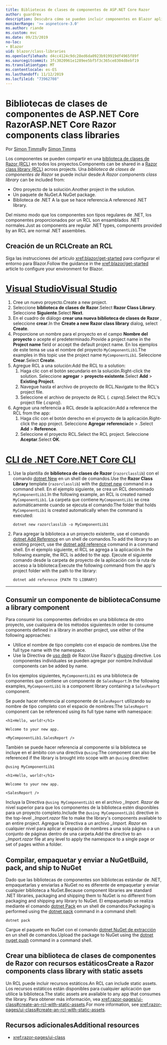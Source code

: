 ```yaml
---
title: Bibliotecas de clases de componentes de ASP.NET Core Razor
author: guardrex
description: Descubra cómo se pueden incluir componentes en Blazor aplicaciones desde una biblioteca de componentes externos.
monikerRange: '>= aspnetcore-3.0'
ms.author: riande
ms.custom: mvc
ms.date: 09/23/2019
no-loc:
- Blazor
uid: blazor/class-libraries
ms.openlocfilehash: d4cc4124c9dc28ed6da0923b919919df4965f89f
ms.sourcegitcommit: 3fc3020961e1289ee5bf5f3c365ce8304d8ebf19
ms.translationtype: MT
ms.contentlocale: es-ES
ms.lasthandoff: 11/12/2019
ms.locfileid: "73962708"
---
```

# <a name="aspnet-core-razor-components-class-libraries"></a><span data-ttu-id="ea506-103">Bibliotecas de clases de componentes de ASP.NET Core Razor</span><span class="sxs-lookup"><span data-stu-id="ea506-103">ASP.NET Core Razor components class libraries</span></span>

<span data-ttu-id="ea506-104">Por [Simon Timms](https://github.com/stimms)</span><span class="sxs-lookup"><span data-stu-id="ea506-104">By [Simon Timms](https://github.com/stimms)</span></span>

<span data-ttu-id="ea506-105">Los componentes se pueden compartir en una [biblioteca de clases de Razor (RCL)](xref:razor-pages/ui-class) en todos los proyectos.</span><span class="sxs-lookup"><span data-stu-id="ea506-105">Components can be shared in a [Razor class library (RCL)](xref:razor-pages/ui-class) across projects.</span></span> <span data-ttu-id="ea506-106">Una *biblioteca de clases de componentes de Razor* se puede incluir desde:</span><span class="sxs-lookup"><span data-stu-id="ea506-106">A *Razor components class library* can be included from:</span></span>

* <span data-ttu-id="ea506-107">Otro proyecto de la solución.</span><span class="sxs-lookup"><span data-stu-id="ea506-107">Another project in the solution.</span></span>
* <span data-ttu-id="ea506-108">Un paquete de NuGet.</span><span class="sxs-lookup"><span data-stu-id="ea506-108">A NuGet package.</span></span>
* <span data-ttu-id="ea506-109">Biblioteca de .NET A la que se hace referencia.</span><span class="sxs-lookup"><span data-stu-id="ea506-109">A referenced .NET library.</span></span>

<span data-ttu-id="ea506-110">Del mismo modo que los componentes son tipos regulares de .NET, los componentes proporcionados por un RCL son ensamblados .NET normales.</span><span class="sxs-lookup"><span data-stu-id="ea506-110">Just as components are regular .NET types, components provided by an RCL are normal .NET assemblies.</span></span>

## <a name="create-an-rcl"></a><span data-ttu-id="ea506-111">Creación de un RCL</span><span class="sxs-lookup"><span data-stu-id="ea506-111">Create an RCL</span></span>

<span data-ttu-id="ea506-112">Siga las instrucciones del artículo <xref:blazor/get-started> para configurar el entorno para Blazor.</span><span class="sxs-lookup"><span data-stu-id="ea506-112">Follow the guidance in the <xref:blazor/get-started> article to configure your environment for Blazor.</span></span>

# <a name="visual-studiotabvisual-studio"></a>[<span data-ttu-id="ea506-113">Visual Studio</span><span class="sxs-lookup"><span data-stu-id="ea506-113">Visual Studio</span></span>](#tab/visual-studio)

1. <span data-ttu-id="ea506-114">Cree un nuevo proyecto.</span><span class="sxs-lookup"><span data-stu-id="ea506-114">Create a new project.</span></span>
1. <span data-ttu-id="ea506-115">Seleccione **biblioteca de clases de Razor**.</span><span class="sxs-lookup"><span data-stu-id="ea506-115">Select **Razor Class Library**.</span></span> <span data-ttu-id="ea506-116">Seleccione **Siguiente**.</span><span class="sxs-lookup"><span data-stu-id="ea506-116">Select **Next**.</span></span>
1. <span data-ttu-id="ea506-117">En el cuadro de diálogo **crear una nueva biblioteca de clases de Razor** , seleccione **crear**.</span><span class="sxs-lookup"><span data-stu-id="ea506-117">In the **Create a new Razor class library** dialog, select **Create**.</span></span>
1. <span data-ttu-id="ea506-118">Proporcione un nombre para el proyecto en el campo **Nombre del proyecto** o acepte el predeterminado.</span><span class="sxs-lookup"><span data-stu-id="ea506-118">Provide a project name in the **Project name** field or accept the default project name.</span></span> <span data-ttu-id="ea506-119">En los ejemplos de este tema se usa el nombre del proyecto `MyComponentLib1`.</span><span class="sxs-lookup"><span data-stu-id="ea506-119">The examples in this topic use the project name `MyComponentLib1`.</span></span> <span data-ttu-id="ea506-120">Seleccione **Crear**.</span><span class="sxs-lookup"><span data-stu-id="ea506-120">Select **Create**.</span></span>
1. <span data-ttu-id="ea506-121">Agregue RCL a una solución:</span><span class="sxs-lookup"><span data-stu-id="ea506-121">Add the RCL to a solution:</span></span>
   1. <span data-ttu-id="ea506-122">Haga clic con el botón secundario en la solución.</span><span class="sxs-lookup"><span data-stu-id="ea506-122">Right-click the solution.</span></span> <span data-ttu-id="ea506-123">Seleccione **agregar** > **proyecto existente**.</span><span class="sxs-lookup"><span data-stu-id="ea506-123">Select **Add** > **Existing Project**.</span></span>
   1. <span data-ttu-id="ea506-124">Navegue hasta el archivo de proyecto de RCL.</span><span class="sxs-lookup"><span data-stu-id="ea506-124">Navigate to the RCL's project file.</span></span>
   1. <span data-ttu-id="ea506-125">Seleccione el archivo de proyecto de RCL (*. csproj*).</span><span class="sxs-lookup"><span data-stu-id="ea506-125">Select the RCL's project file (*.csproj*).</span></span>
1. <span data-ttu-id="ea506-126">Agregue una referencia a RCL desde la aplicación:</span><span class="sxs-lookup"><span data-stu-id="ea506-126">Add a reference the RCL from the app:</span></span>
   1. <span data-ttu-id="ea506-127">Haga clic con el botón derecho en el proyecto de la aplicación.</span><span class="sxs-lookup"><span data-stu-id="ea506-127">Right-click the app project.</span></span> <span data-ttu-id="ea506-128">Seleccione **Agregar** **referencia**de > .</span><span class="sxs-lookup"><span data-stu-id="ea506-128">Select **Add** > **Reference**.</span></span>
   1. <span data-ttu-id="ea506-129">Seleccione el proyecto RCL.</span><span class="sxs-lookup"><span data-stu-id="ea506-129">Select the RCL project.</span></span> <span data-ttu-id="ea506-130">Seleccione **Aceptar**.</span><span class="sxs-lookup"><span data-stu-id="ea506-130">Select **OK**.</span></span>

# <a name="net-core-clitabnetcore-cli"></a>[<span data-ttu-id="ea506-131">CLI de .NET Core</span><span class="sxs-lookup"><span data-stu-id="ea506-131">.NET Core CLI</span></span>](#tab/netcore-cli)

1. <span data-ttu-id="ea506-132">Use la plantilla de **biblioteca de clases de Razor** (`razorclasslib`) con el comando [dotnet New](/dotnet/core/tools/dotnet-new) en un shell de comandos.</span><span class="sxs-lookup"><span data-stu-id="ea506-132">Use the **Razor Class Library** template (`razorclasslib`) with the [dotnet new](/dotnet/core/tools/dotnet-new) command in a command shell.</span></span> <span data-ttu-id="ea506-133">En el ejemplo siguiente, se crea un RCL denominado `MyComponentLib1`.</span><span class="sxs-lookup"><span data-stu-id="ea506-133">In the following example, an RCL is created named `MyComponentLib1`.</span></span> <span data-ttu-id="ea506-134">La carpeta que contiene `MyComponentLib1` se crea automáticamente cuando se ejecuta el comando:</span><span class="sxs-lookup"><span data-stu-id="ea506-134">The folder that holds `MyComponentLib1` is created automatically when the command is executed:</span></span>

   ```dotnetcli
   dotnet new razorclasslib -o MyComponentLib1
   ```

1. <span data-ttu-id="ea506-135">Para agregar la biblioteca a un proyecto existente, use el comando [dotnet Add Reference](/dotnet/core/tools/dotnet-add-reference) en un shell de comandos.</span><span class="sxs-lookup"><span data-stu-id="ea506-135">To add the library to an existing project, use the [dotnet add reference](/dotnet/core/tools/dotnet-add-reference) command in a command shell.</span></span> <span data-ttu-id="ea506-136">En el ejemplo siguiente, el RCL se agrega a la aplicación.</span><span class="sxs-lookup"><span data-stu-id="ea506-136">In the following example, the RCL is added to the app.</span></span> <span data-ttu-id="ea506-137">Ejecute el siguiente comando desde la carpeta de proyecto de la aplicación con la ruta de acceso a la biblioteca:</span><span class="sxs-lookup"><span data-stu-id="ea506-137">Execute the following command from the app's project folder with the path to the library:</span></span>

   ```dotnetcli
   dotnet add reference {PATH TO LIBRARY}
   ```

---

## <a name="consume-a-library-component"></a><span data-ttu-id="ea506-138">Consumir un componente de biblioteca</span><span class="sxs-lookup"><span data-stu-id="ea506-138">Consume a library component</span></span>

<span data-ttu-id="ea506-139">Para consumir los componentes definidos en una biblioteca de otro proyecto, use cualquiera de los métodos siguientes:</span><span class="sxs-lookup"><span data-stu-id="ea506-139">In order to consume components defined in a library in another project, use either of the following approaches:</span></span>

* <span data-ttu-id="ea506-140">Utilice el nombre de tipo completo con el espacio de nombres.</span><span class="sxs-lookup"><span data-stu-id="ea506-140">Use the full type name with the namespace.</span></span>
* <span data-ttu-id="ea506-141">Use la Directiva de [uso de\@](xref:mvc/views/razor#using) de Razor.</span><span class="sxs-lookup"><span data-stu-id="ea506-141">Use Razor's [\@using](xref:mvc/views/razor#using) directive.</span></span> <span data-ttu-id="ea506-142">Los componentes individuales se pueden agregar por nombre.</span><span class="sxs-lookup"><span data-stu-id="ea506-142">Individual components can be added by name.</span></span>

<span data-ttu-id="ea506-143">En los ejemplos siguientes, `MyComponentLib1` es una biblioteca de componentes que contiene un componente de `SalesReport`.</span><span class="sxs-lookup"><span data-stu-id="ea506-143">In the following examples, `MyComponentLib1` is a component library containing a `SalesReport` component.</span></span>

<span data-ttu-id="ea506-144">Se puede hacer referencia al componente de `SalesReport` utilizando su nombre de tipo completo con el espacio de nombres:</span><span class="sxs-lookup"><span data-stu-id="ea506-144">The `SalesReport` component can be referenced using its full type name with namespace:</span></span>

```cshtml
<h1>Hello, world!</h1>

Welcome to your new app.

<MyComponentLib1.SalesReport />
```

<span data-ttu-id="ea506-145">También se puede hacer referencia al componente si la biblioteca se incluye en el ámbito con una directiva `@using`:</span><span class="sxs-lookup"><span data-stu-id="ea506-145">The component can also be referenced if the library is brought into scope with an `@using` directive:</span></span>

```cshtml
@using MyComponentLib1

<h1>Hello, world!</h1>

Welcome to your new app.

<SalesReport />
```

<span data-ttu-id="ea506-146">Incluya la Directiva `@using MyComponentLib1` en el archivo *_Import. Razor* de nivel superior para que los componentes de la biblioteca estén disponibles para un proyecto completo.</span><span class="sxs-lookup"><span data-stu-id="ea506-146">Include the `@using MyComponentLib1` directive in the top-level *_Import.razor* file to make the library's components available to an entire project.</span></span> <span data-ttu-id="ea506-147">Agregue la Directiva a un archivo *_Import. Razor* en cualquier nivel para aplicar el espacio de nombres a una sola página o a un conjunto de páginas dentro de una carpeta.</span><span class="sxs-lookup"><span data-stu-id="ea506-147">Add the directive to an *_Import.razor* file at any level to apply the namespace to a single page or set of pages within a folder.</span></span>

## <a name="build-pack-and-ship-to-nuget"></a><span data-ttu-id="ea506-148">Compilar, empaquetar y enviar a NuGet</span><span class="sxs-lookup"><span data-stu-id="ea506-148">Build, pack, and ship to NuGet</span></span>

<span data-ttu-id="ea506-149">Dado que las bibliotecas de componentes son bibliotecas estándar de .NET, empaquetarlas y enviarlas a NuGet no es diferente de empaquetar y enviar cualquier biblioteca a NuGet.</span><span class="sxs-lookup"><span data-stu-id="ea506-149">Because component libraries are standard .NET libraries, packaging and shipping them to NuGet is no different from packaging and shipping any library to NuGet.</span></span> <span data-ttu-id="ea506-150">El empaquetado se realiza mediante el comando [dotnet Pack](/dotnet/core/tools/dotnet-pack) en un shell de comandos:</span><span class="sxs-lookup"><span data-stu-id="ea506-150">Packaging is performed using the [dotnet pack](/dotnet/core/tools/dotnet-pack) command in a command shell:</span></span>

```dotnetcli
dotnet pack
```

<span data-ttu-id="ea506-151">Cargue el paquete en NuGet con el comando [dotnet NuGet de extracción](/dotnet/core/tools/dotnet-nuget-push) en un shell de comandos.</span><span class="sxs-lookup"><span data-stu-id="ea506-151">Upload the package to NuGet using the [dotnet nuget push](/dotnet/core/tools/dotnet-nuget-push) command in a command shell.</span></span>

## <a name="create-a-razor-components-class-library-with-static-assets"></a><span data-ttu-id="ea506-152">Crear una biblioteca de clases de componentes de Razor con recursos estáticos</span><span class="sxs-lookup"><span data-stu-id="ea506-152">Create a Razor components class library with static assets</span></span>

<span data-ttu-id="ea506-153">Un RCL puede incluir recursos estáticos.</span><span class="sxs-lookup"><span data-stu-id="ea506-153">An RCL can include static assets.</span></span> <span data-ttu-id="ea506-154">Los recursos estáticos están disponibles para cualquier aplicación que utilice la biblioteca.</span><span class="sxs-lookup"><span data-stu-id="ea506-154">The static assets are available to any app that consumes the library.</span></span> <span data-ttu-id="ea506-155">Para obtener más información, vea <xref:razor-pages/ui-class#create-an-rcl-with-static-assets>.</span><span class="sxs-lookup"><span data-stu-id="ea506-155">For more information, see <xref:razor-pages/ui-class#create-an-rcl-with-static-assets>.</span></span>

## <a name="additional-resources"></a><span data-ttu-id="ea506-156">Recursos adicionales</span><span class="sxs-lookup"><span data-stu-id="ea506-156">Additional resources</span></span>

* <xref:razor-pages/ui-class>
